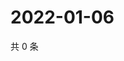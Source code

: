 # 2022-01-06

共 0 条

<!-- BEGIN WEIBO -->
<!-- 最后更新时间 Thu Jan 06 2022 15:12:03 GMT+0800 (China Standard Time) -->

<!-- END WEIBO -->

